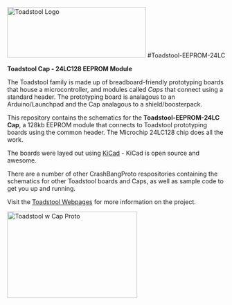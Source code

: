 <img src="http://www.crash-bang.com/wp-content/uploads/2015/01/Toadstool-Logo-Web-1024x379.png" alt="Toadstool Logo" width="320" height="117">
#Toadstool-EEPROM-24LC

**Toadstool Cap - 24LC128 EEPROM Module**

The Toadstool family is made up of breadboard-friendly prototyping boards that house a microcontroller, and modules called *Caps* that connect using a standard header.  The prototyping board is analagous to an Arduino/Launchpad and the Cap analagous to a shield/boosterpack.

This repository contains the schematics for the **Toadstool-EEPROM-24LC Cap**, a 128kb EEPROM module that connects to  Toadstool prototyping boards using the common header.  The Microchip 24LC128 chip does all the work.

The boards were layed out using [KiCad](http://www.kicad-pcb.org) - KiCad is open source and awesome.

There are a number of other CrashBangProto respositories containing the schematics for other Toadstool boards and Caps, as well as sample code to get you up and running.

Visit the [Toadstool Webpages](http://www.crash-bang.com/projects/toadstool/) for more information on the project.

<img src="http://www.crash-bang.com/wp-content/uploads/2015/02/IMG_2613-300x200.png" alt="Toadstool w Cap Proto" width="300" height="200">
